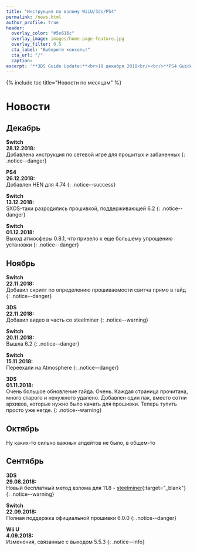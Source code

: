 ```yaml
---
title: "Инструкция по взлому WiiU/3ds/PS4"
permalink: /news.html
author_profile: true
header:
  overlay_color: "#5e616c"
  overlay_image: images/home-page-feature.jpg
  overlay_filter: 0.5
  cta_label: "Выберите консоль!"
  cta_url: "/"
  caption:
excerpt: '**3DS Guide Update:**<br>18 декабря 2018<br/><br/>**PS4 Guide Update:**<br>26 декабря 2018<br/><br/>**Switch Guide Update:**<br>12 января 2018<br/><br/>**Wii U Guide Update:**<br>22 ноября 2018<br/><br/>**DSi Guide Update:**<br>10 января 2018'
---
```


{% include toc title="Новости по месяцам" %}

# Новости

## Декабрь

**Switch**<br>**28.12.2018:**<br>Добавлена инструкция по сетевой игре для прошитых и забаненных
{: .notice--danger}

**PS4**<br>**26.12.2018:**<br>Добавлен HEN для 4.74
{: .notice--success}

**Switch**<br>**13.12.2018:**<br>SXOS-таки разродились прошивкой, поддерживающей 6.2
{: .notice--danger}

**Switch**<br>**01.12.2018:**<br>Выход атмосферы 0.8.1, что привело к еще большему упрощению установки
{: .notice--danger}

## Ноябрь

**Switch**<br>**22.11.2018:**<br>Добавил скрипт по определению прошиваемости свитча прямо в гайд
{: .notice--danger}

**3DS**<br>**22.11.2018:**<br>Добавил видео в часть со steelminer
{: .notice--warning}

**Switch**<br>**20.11.2018:**<br>Вышла 6.2
{: .notice--danger}

**Switch**<br>**15.11.2018:**<br>Переехали на Atmosphere
{: .notice--danger}

**3DS**<br>**01.11.2018:**<br>Очень большое обновление гайда. Очень. Каждая страница прочитана, много старого и ненужного удалено. Добавлен один пак, вместо сотни архивов, которые нужно было качать для прошивки. Теперь тупить просто уже негде. 
{: .notice--warning}

## Октябрь

Ну каких-то сильно важных апдейтов не было, в общем-то 

## Сентябрь

**3DS**<br>**29.08.2018:**<br>Новый бесплатный метод взлома для 11.8 - [steelminer](http://3ds.customfw.xyz/steelminer){:target="_blank"}
{: .notice--warning}

**Switch**<br>**22.09.2018:**<br>Полная поддержка официальной прошивки 6.0.0
{: .notice--danger}

**Wii U**<br>**4.09.2018:**<br>Изменения, связанные с выходом 5.5.3
{: .notice--info}